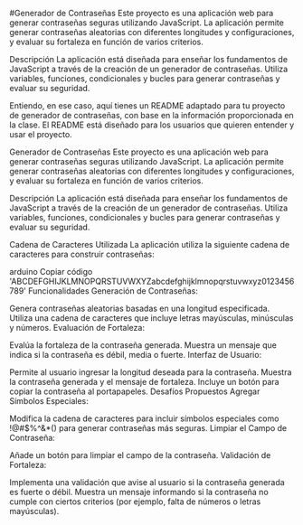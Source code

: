 #Generador de Contraseñas
Este proyecto es una aplicación web para generar contraseñas seguras utilizando JavaScript. La aplicación permite generar contraseñas aleatorias con diferentes longitudes y configuraciones, y evaluar su fortaleza en función de varios criterios.

Descripción
La aplicación está diseñada para enseñar los fundamentos de JavaScript a través de la creación de un generador de contraseñas. Utiliza variables, funciones, condicionales y bucles para generar contraseñas y evaluar su seguridad.

Entiendo, en ese caso, aquí tienes un README adaptado para tu proyecto de generador de contraseñas, con base en la información proporcionada en la clase. El README está diseñado para los usuarios que quieren entender y usar el proyecto.

Generador de Contraseñas
Este proyecto es una aplicación web para generar contraseñas seguras utilizando JavaScript. La aplicación permite generar contraseñas aleatorias con diferentes longitudes y configuraciones, y evaluar su fortaleza en función de varios criterios.

Descripción
La aplicación está diseñada para enseñar los fundamentos de JavaScript a través de la creación de un generador de contraseñas. Utiliza variables, funciones, condicionales y bucles para generar contraseñas y evaluar su seguridad.

Cadena de Caracteres Utilizada
La aplicación utiliza la siguiente cadena de caracteres para construir contraseñas:

arduino
Copiar código
'ABCDEFGHIJKLMNOPQRSTUVWXYZabcdefghijklmnopqrstuvwxyz0123456789'
Funcionalidades
Generación de Contraseñas:

Genera contraseñas aleatorias basadas en una longitud especificada.
Utiliza una cadena de caracteres que incluye letras mayúsculas, minúsculas y números.
Evaluación de Fortaleza:

Evalúa la fortaleza de la contraseña generada.
Muestra un mensaje que indica si la contraseña es débil, media o fuerte.
Interfaz de Usuario:

Permite al usuario ingresar la longitud deseada para la contraseña.
Muestra la contraseña generada y el mensaje de fortaleza.
Incluye un botón para copiar la contraseña al portapapeles.
Desafíos Propuestos
Agregar Símbolos Especiales:

Modifica la cadena de caracteres para incluir símbolos especiales como !@#$%^&*() para generar contraseñas más seguras.
Limpiar el Campo de Contraseña:

Añade un botón para limpiar el campo de la contraseña.
Validación de Fortaleza:

Implementa una validación que avise al usuario si la contraseña generada es fuerte o débil.
Muestra un mensaje informando si la contraseña no cumple con ciertos criterios (por ejemplo, falta de números o letras mayúsculas).
